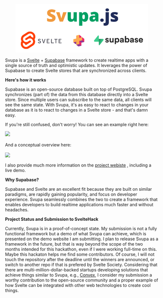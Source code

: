 <a href="https://svupa.vercel.app/">
<p  align="center">
<img src="./header.png" height="160">
</p>
</a>

Svupa is a [Svelte](https://svelte.dev/) + [Supabase](https://supabase.com/) framework to create realtime apps with a single source of truth and optimistic updates. It leverages the power of Supabase to create Svelte stores that are synchronized across clients.


<b>Here's how it works</b><br>

Supabase is an open-source database built on top of PostgreSQL. Svupa synchronizes (part of) the data from this database directly into a Svelte store. Since multiple users can subscribe to the same data, all clients will see the same state. With Svupa, it's as easy to react to changes in your database as it is to react to changes in a Svelte store - and that's damn easy.


If you're still confused, don't worry! You can see an example right here:

<img src="https://svupa.vercel.app/demo_hero.gif" height="380"><br><br>
And a conceptual overview here:
<br><br>
<img src="https://svupa.vercel.app/concept.png" height="380"><br>

I also provide much more information on the <a href="https://svupa.vercel.app/">project webiste</a> , including a live demo.

<b>Why Supabase?</b><br>

Supabase and Svelte are an excellent fit because they are built on similar paradigms, are rapidly gaining popularity, and focus on developer experience. Svupa seamlessly combines the two to create a framework that enables developers to build realtime applications much faster and without headaches.

<b>Project Status and Submission to SvelteHack</b><br>

Currently, Svupa is in a proof-of-concept state. My submission is not a fully functional framework but a demo of what Svupa can achieve, which is presented on the demo website I am submitting. I plan to release Svupa as a framework in the future, but that is way beyond the scope of the two months intended for this hackathon, even if I were working full-time on this. Maybe this hackaton helps me find some contributors. Of course, I will not touch the repository after the deadline until the winners are announced, or switch to another repo if that is prefered by Svelte Society. Considering that there are multi-million-dollar-backed startups developing solutions that achieve things similar to Svupa, e.g., <a href="https://www.convex.dev">Convex</a>, I consider my submission a worthy contribution to the open-source community and a proper example of how Svelte can be integrated with other web technologies to create cool things.

